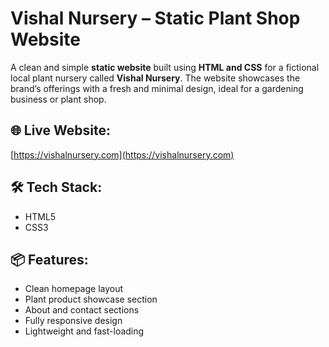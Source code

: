 # Vishal Nursery – Static Plant Shop Website

A clean and simple **static website** built using **HTML and CSS** for a fictional local plant nursery called **Vishal Nursery**. The website showcases the brand’s offerings with a fresh and minimal design, ideal for a gardening business or plant shop.

## 🌐 Live Website:
[https://vishalnursery.com](https://vishalnursery.com)

## 🛠️ Tech Stack:
- HTML5
- CSS3

## 📦 Features:
- Clean homepage layout
- Plant product showcase section
- About and contact sections
- Fully responsive design
- Lightweight and fast-loading



